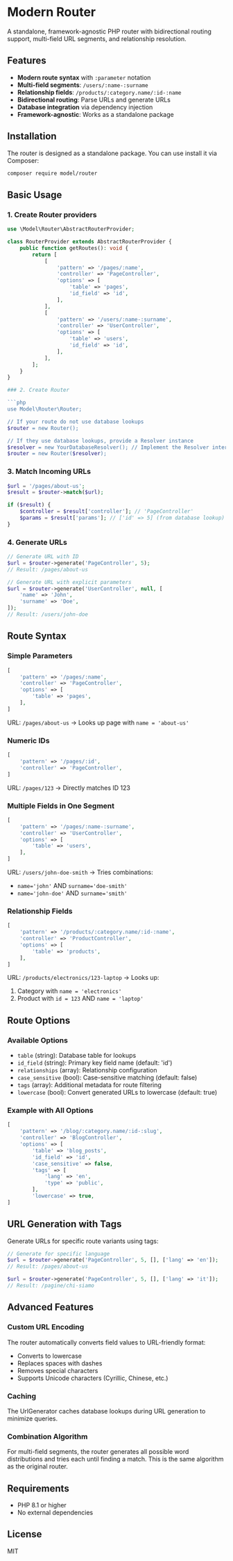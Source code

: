# Modern Router

A standalone, framework-agnostic PHP router with bidirectional routing support, multi-field URL segments, and relationship resolution.

## Features

- **Modern route syntax** with `:parameter` notation
- **Multi-field segments**: `/users/:name-:surname`
- **Relationship fields**: `/products/:category.name/:id-:name`
- **Bidirectional routing**: Parse URLs and generate URLs
- **Database integration** via dependency injection
- **Framework-agnostic**: Works as a standalone package

## Installation

The router is designed as a standalone package. You can use install it via Composer:

```bash
composer require model/router
```

## Basic Usage

### 1. Create Router providers

```php
use \Model\Router\AbstractRouterProvider;

class RouterProvider extends AbstractRouterProvider {
    public function getRoutes(): void {
        return [
            [
                'pattern' => '/pages/:name',
                'controller' => 'PageController',
                'options' => [
                    'table' => 'pages',
                    'id_field' => 'id',
                ],
            ],
            [
                'pattern' => '/users/:name-:surname',
                'controller' => 'UserController',
                'options' => [
                    'table' => 'users',
                    'id_field' => 'id',
                ],
            ],
        ];
    }
}

### 2. Create Router

```php
use Model\Router\Router;

// If your route do not use database lookups
$router = new Router();

// If they use database lookups, provide a Resolver instance
$resolver = new YourDatabaseResolver(); // Implement the Resolver interface
$router = new Router($resolver);
```

### 3. Match Incoming URLs

```php
$url = '/pages/about-us';
$result = $router->match($url);

if ($result) {
	$controller = $result['controller']; // 'PageController'
	$params = $result['params']; // ['id' => 5] (from database lookup)
}
```

### 4. Generate URLs

```php
// Generate URL with ID
$url = $router->generate('PageController', 5);
// Result: /pages/about-us

// Generate URL with explicit parameters
$url = $router->generate('UserController', null, [
	'name' => 'John',
	'surname' => 'Doe',
]);
// Result: /users/john-doe
```

## Route Syntax

### Simple Parameters

```php
[
    'pattern' => '/pages/:name',
    'controller' => 'PageController',
    'options' => [
        'table' => 'pages',
    ],
]
```

URL: `/pages/about-us` → Looks up page with `name = 'about-us'`

### Numeric IDs

```php
[
    'pattern' => '/pages/:id',
    'controller' => 'PageController',
]
```

URL: `/pages/123` → Directly matches ID 123

### Multiple Fields in One Segment

```php
[
    'pattern' => '/pages/:name-:surname',
    'controller' => 'UserController',
    'options' => [
        'table' => 'users',
    ],
]
```

URL: `/users/john-doe-smith` → Tries combinations:
- `name='john'` AND `surname='doe-smith'`
- `name='john-doe'` AND `surname='smith'`

### Relationship Fields

```php
[
    'pattern' => '/products/:category.name/:id-:name',
    'controller' => 'ProductController',
    'options' => [
        'table' => 'products',
    ],
]
```

URL: `/products/electronics/123-laptop` → Looks up:
1. Category with `name = 'electronics'`
2. Product with `id = 123` AND `name = 'laptop'`

## Route Options

### Available Options

- `table` (string): Database table for lookups
- `id_field` (string): Primary key field name (default: 'id')
- `relationships` (array): Relationship configuration
- `case_sensitive` (bool): Case-sensitive matching (default: false)
- `tags` (array): Additional metadata for route filtering
- `lowercase` (bool): Convert generated URLs to lowercase (default: true)

### Example with All Options

```php
[
    'pattern' => '/blog/:category.name/:id-:slug',
    'controller' => 'BlogController',
    'options' => [
        'table' => 'blog_posts',
        'id_field' => 'id',
        'case_sensitive' => false,
        'tags' => [
            'lang' => 'en',
            'type' => 'public',
        ],
        'lowercase' => true,
]
```

## URL Generation with Tags

Generate URLs for specific route variants using tags:

```php
// Generate for specific language
$url = $router->generate('PageController', 5, [], ['lang' => 'en']);
// Result: /pages/about-us

$url = $router->generate('PageController', 5, [], ['lang' => 'it']);
// Result: /pagine/chi-siamo
```

## Advanced Features

### Custom URL Encoding

The router automatically converts field values to URL-friendly format:
- Converts to lowercase
- Replaces spaces with dashes
- Removes special characters
- Supports Unicode characters (Cyrillic, Chinese, etc.)

### Caching

The UrlGenerator caches database lookups during URL generation to minimize queries.

### Combination Algorithm

For multi-field segments, the router generates all possible word distributions and tries each until finding a match. This is the same algorithm as the original router.

## Requirements

- PHP 8.1 or higher
- No external dependencies

## License

MIT


